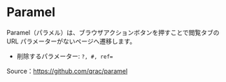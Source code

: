 # Paramel

Paramel（パラメル）は、ブラウザアクションボタンを押すことで閲覧タブの URL パラメーターがないページへ遷移します。

- 削除するパラメーター: `?, #, ref=`

Source：https://github.com/qrac/paramel
